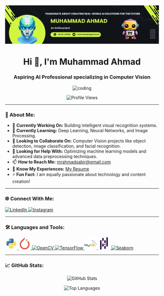 ![Professional LinkedIn Banner](https://github.com/ahmadsabir786/ahmadsabir786/blob/main/ok.png)

<h1 align="center">Hi 👋, I'm Muhammad Ahmad</h1>
<h3 align="center">Aspiring AI Professional specializing in Computer Vision</h3>

<p align="center">
  <img align="center" alt="coding" width="400" src="https://i.pinimg.com/originals/fc/71/63/fc71635c7f1b09ed30413f59bb749582.gif">
</p>

<p align="center">
  <img src="https://komarev.com/ghpvc/?username=MinahilJaved&label=Profile%20views&color=0e75b6&style=flat" alt="Profile Views">
</p>

---

### 🚀 About Me:
- 🔭 **Currently Working On:** Building intelligent visual recognition systems.  
- 🌱 **Currently Learning:** Deep Learning, Neural Networks, and Image Processing.  
- 👯 **Looking to Collaborate On:** Computer Vision projects like object detection, image classification, and facial recognition.  
- 🤝 **Looking for Help With:** Optimizing machine learning models and advanced data preprocessing techniques.  
- 📫 **How to Reach Me:** [mrahmadsabir@gmail.com](mailto:mrahmadsabir@gmail.com)  
- 📄 **Know My Experiences:** [My Resume](https://drive.google.com/file/d/1-uUcouE_v_T-YyDXy4Ko6k1jaKPx7cdX/view?usp=sharing)  
- ⚡ **Fun Fact:** I am equally passionate about technology and content creation!  

---

### 🌐 Connect With Me:
<p align="left">
  <a href="https://www.linkedin.com/in/ahmad-sabir-analyst/" target="_blank">
    <img align="center" src="https://raw.githubusercontent.com/rahuldkjain/github-profile-readme-generator/master/src/images/icons/Social/linked-in-alt.svg" alt="LinkedIn" height="30" width="40" />
  </a>
  <a href="https://instagram.com/ahmad_sabir12" target="_blank">
    <img align="center" src="https://raw.githubusercontent.com/rahuldkjain/github-profile-readme-generator/master/src/images/icons/Social/instagram.svg" alt="Instagram" height="30" width="40" />
  </a>

</p>

---

### 🛠️ Languages and Tools:
<p align="left">
  <a href="https://www.python.org" target="_blank" rel="noreferrer">
    <img src="https://raw.githubusercontent.com/devicons/devicon/master/icons/python/python-original.svg" alt="Python" width="40" height="40"/>
  </a> 
  <a href="https://pytorch.org/" target="_blank" rel="noreferrer">
    <img src="https://raw.githubusercontent.com/devicons/devicon/master/icons/pytorch/pytorch-original.svg" alt="PyTorch" width="40" height="40"/>
  </a> 
  <a href="https://opencv.org/" target="_blank" rel="noreferrer">
    <img src="https://www.vectorlogo.zone/logos/opencv/opencv-icon.svg" alt="OpenCV" width="40" height="40"/>
  </a> 
  <a href="https://www.tensorflow.org/" target="_blank" rel="noreferrer">
    <img src="https://www.vectorlogo.zone/logos/tensorflow/tensorflow-icon.svg" alt="TensorFlow" width="40" height="40"/>
  </a> 
  <a href="https://www.mysql.com/" target="_blank" rel="noreferrer">
    <img src="https://raw.githubusercontent.com/devicons/devicon/master/icons/mysql/mysql-original-wordmark.svg" alt="MySQL" width="40" height="40"/>
  </a> 
  <a href="https://pandas.pydata.org/" target="_blank" rel="noreferrer">
    <img src="https://raw.githubusercontent.com/devicons/devicon/2ae2a900d2f041da66e950e4d48052658d850630/icons/pandas/pandas-original.svg" alt="Pandas" width="40" height="40"/>
  </a> 
  <a href="https://seaborn.pydata.org/" target="_blank" rel="noreferrer">
    <img src="https://seaborn.pydata.org/_images/logo-mark-lightbg.svg" alt="Seaborn" width="40" height="40"/>
  </a> 
</p>

---

### 📈 GitHub Stats:
<p align="center">
  <img align="center" src="https://github-readme-stats.vercel.app/api?username=ahmadsabir786&show_icons=true&theme=radical" alt="GitHub Stats" />
</p>
<p align="center">
  <img align="center" src="https://github-readme-stats.vercel.app/api/top-langs/?username=ahmadsabir786&layout=compact&theme=radical" alt="Top Languages" />
</p>
